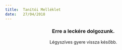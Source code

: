 ```yaml
---
title:  Tanítói Melléklet
date:   27/04/2018
---
```


### <center>Erre a leckére dolgozunk.</center>
<center>Légyszíves gyere vissza később.</center>